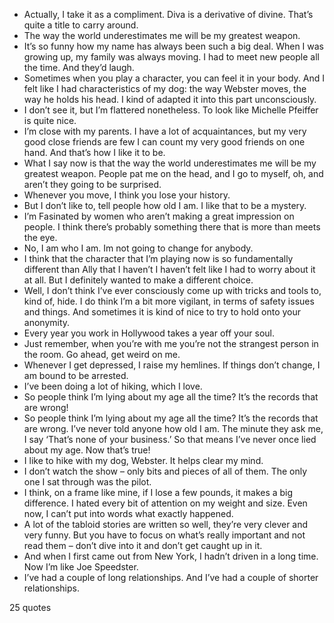  - Actually, I take it as a compliment. Diva is a derivative of divine. That’s quite a title to carry around.
 - The way the world underestimates me will be my greatest weapon.
 - It’s so funny how my name has always been such a big deal. When I was growing up, my family was always moving. I had to meet new people all the time. And they’d laugh.
 - Sometimes when you play a character, you can feel it in your body. And I felt like I had characteristics of my dog: the way Webster moves, the way he holds his head. I kind of adapted it into this part unconsciously.
 - I don’t see it, but I’m flattered nonetheless. To look like Michelle Pfeiffer is quite nice.
 - I’m close with my parents. I have a lot of acquaintances, but my very good close friends are few I can count my very good friends on one hand. And that’s how I like it to be.
 - What I say now is that the way the world underestimates me will be my greatest weapon. People pat me on the head, and I go to myself, oh, and aren’t they going to be surprised.
 - Whenever you move, I think you lose your history.
 - But I don’t like to, tell people how old I am. I like that to be a mystery.
 - I’m Fasinated by women who aren’t making a great impression on people. I think there’s probably something there that is more than meets the eye.
 - No, I am who I am. Im not going to change for anybody.
 - I think that the character that I’m playing now is so fundamentally different than Ally that I haven’t I haven’t felt like I had to worry about it at all. But I definitely wanted to make a different choice.
 - Well, I don’t think I’ve ever consciously come up with tricks and tools to, kind of, hide. I do think I’m a bit more vigilant, in terms of safety issues and things. And sometimes it is kind of nice to try to hold onto your anonymity.
 - Every year you work in Hollywood takes a year off your soul.
 - Just remember, when you’re with me you’re not the strangest person in the room. Go ahead, get weird on me.
 - Whenever I get depressed, I raise my hemlines. If things don’t change, I am bound to be arrested.
 - I’ve been doing a lot of hiking, which I love.
 - So people think I’m lying about my age all the time? It’s the records that are wrong!
 - So people think I’m lying about my age all the time? It’s the records that are wrong. I’ve never told anyone how old I am. The minute they ask me, I say ‘That’s none of your business.’ So that means I’ve never once lied about my age. Now that’s true!
 - I like to hike with my dog, Webster. It helps clear my mind.
 - I don’t watch the show – only bits and pieces of all of them. The only one I sat through was the pilot.
 - I think, on a frame like mine, if I lose a few pounds, it makes a big difference. I hated every bit of attention on my weight and size. Even now, I can’t put into words what exactly happened.
 - A lot of the tabloid stories are written so well, they’re very clever and very funny. But you have to focus on what’s really important and not read them – don’t dive into it and don’t get caught up in it.
 - And when I first came out from New York, I hadn’t driven in a long time. Now I’m like Joe Speedster.
 - I’ve had a couple of long relationships. And I’ve had a couple of shorter relationships.

25 quotes